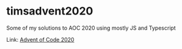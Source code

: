 # timsadvent2020

Some of my solutions to AOC 2020 using mostly JS and Typescript

Link: [Advent of Code 2020](https://adventofcode.com/2020/)
